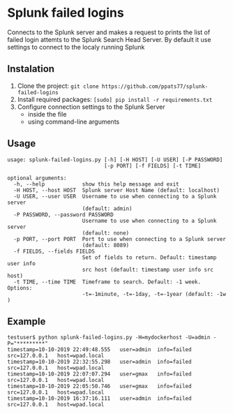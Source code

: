 # Splunk failed logins
Connects to the Splunk server and makes a request to prints the list of failed login attemts to the Splunk Search Head Server.
By default it use settings to connect to the localy running Splunk

## Instalation
1. Clone the project: ```git clone https://github.com/ppats77/splunk-failed-logins``` 
2. Install required packages: ```[sudo] pip install -r requirements.txt```
3. Configure connection settings to the Splunk Server
   - inside the file
   - using command-line arguments
   
## Usage
```
usage: splunk-failed-logins.py [-h] [-H HOST] [-U USER] [-P PASSWORD]
                               [-p PORT] [-f FIELDS] [-t TIME]

optional arguments:
  -h, --help            show this help message and exit
  -H HOST, --host HOST  Splunk server Host Name (default: localhost)
  -U USER, --user USER  Username to use when connecting to a Splunk server
                        (default: admin)
  -P PASSWORD, --password PASSWORD
                        Username to use when connecting to a Splunk server
                        (default: none)
  -p PORT, --port PORT  Port to use when connecting to a Splunk server
                        (default: 8089)
  -f FIELDS, --fields FIELDS
                        Set of fields to return. Default: timestamp user info
                        src host (default: timestamp user info src host)
  -t TIME, --time TIME  Timeframe to search. Default: -1 week. Options:
                        -t=-1minute, -t=-1day, -t=-1year (default: -1w )
```

## Example 
```
testuser$ python splunk-failed-logins.py -H=mydockerhost -U=admin -P="*********"
timestamp=10-10-2019 22:49:48.555	user=admin	info=failed	src=127.0.0.1	host=wpad.local
timestamp=10-10-2019 22:32:55.298	user=admin	info=failed	src=127.0.0.1	host=wpad.local
timestamp=10-10-2019 22:07:07.294	user=gmax	info=failed	src=127.0.0.1	host=wpad.local
timestamp=10-10-2019 22:05:50.746	user=gmax	info=failed	src=127.0.0.1	host=wpad.local
timestamp=10-10-2019 16:37:16.111	user=admin	info=failed	src=127.0.0.1	host=wpad.local
```
